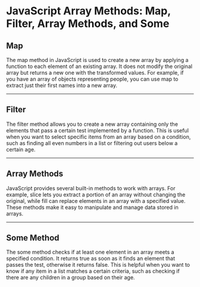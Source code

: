 # JavaScript Array Methods: Map, Filter, Array Methods, and Some

## Map
The map method in JavaScript is used to create a new array by applying a function to each element of an existing array. It does not modify the original array but returns a new one with the transformed values. For example, if you have an array of objects representing people, you can use map to extract just their first names into a new array.

---

## Filter
The filter method allows you to create a new array containing only the elements that pass a certain test implemented by a function. This is useful when you want to select specific items from an array based on a condition, such as finding all even numbers in a list or filtering out users below a certain age.

---

## Array Methods
JavaScript provides several built-in methods to work with arrays. For example, slice lets you extract a portion of an array without changing the original, while fill can replace elements in an array with a specified value. These methods make it easy to manipulate and manage data stored in arrays.

---

## Some Method
The some method checks if at least one element in an array meets a specified condition. It returns true as soon as it finds an element that passes the test, otherwise it returns false. This is helpful when you want to know if any item in a list matches a certain criteria, such as checking if there are any children in a group based on their age.